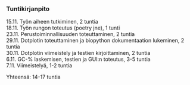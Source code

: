 ### Tuntikirjanpito  

15.11. Työn aiheen tutkiminen, 2 tuntia  
18.11. Työn rungon toteutus (poetry jne), 1 tunti  
23.11. Perustoiminnallisuuden toteuttaminen, 2 tuntia  
29.11. Dotplotin toteuttaminen ja biopython dokumentaation lukeminen, 2 tuntia  
30.11. Dotplotin viimeistely ja testien kirjoittaminen, 2 tuntia  
6.11. GC-% laskemisen, testien ja GUI:n toteutus, 3-5 tuntia  
7.11. Viimeistelyä, 1-2 tuntia  

Yhteensä: 14-17 tuntia

